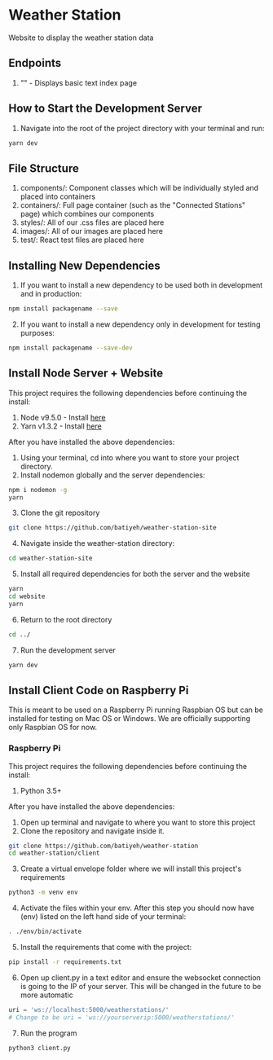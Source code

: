# Weather Station
Website to display the weather station data


## Endpoints
1. "" - Displays basic text index page


## How to Start the Development Server
1. Navigate into the root of the project directory with your terminal and run:
```sh
yarn dev
```


## File Structure
1. components/: Component classes which will be individually styled and placed into containers
2. containers/: Full page container (such as the "Connected Stations" page) which combines our components
3. styles/: All of our .css files are placed here
4. images/: All of our images are placed here
5. test/: React test files are placed here  

## Installing New Dependencies
1. If you want to install a new dependency to be used both in development and in production:
```sh
npm install packagename --save
```
2. If you want to install a new dependency only in development for testing purposes:
```sh
npm install packagename --save-dev
```

## Install Node Server + Website
This project requires the following dependencies before continuing the install:
1. Node v9.5.0 - Install [here](https://nodejs.org/en/)
2. Yarn v1.3.2 - Install [here](https://yarnpkg.com/en/docs/install)

After you have installed the above dependencies:
1. Using your terminal, cd into where you want to store your project directory.
2. Install nodemon globally and the server dependencies:
```sh
npm i nodemon -g
yarn
```
3. Clone the git repository 
```sh
git clone https://github.com/batiyeh/weather-station-site
```
4. Navigate inside the weather-station directory:
```sh
cd weather-station-site
```
5. Install all required dependencies for both the server and the website
```sh
yarn
cd website
yarn
```
6. Return to the root directory
```sh
cd ../
```
7. Run the development server
```sh
yarn dev
```


## Install Client Code on Raspberry Pi
This is meant to be used on a Raspberry Pi running Raspbian OS but can be installed for testing on Mac OS or Windows. We are officially supporting only Raspbian OS for now.

### Raspberry Pi
This project requires the following dependencies before continuing the install:
1. Python 3.5+

After you have installed the above dependencies:
1. Open up terminal and navigate to where you want to store this project
2. Clone the repository and navigate inside it.
```sh
git clone https://github.com/batiyeh/weather-station
cd weather-station/client
```
3. Create a virtual envelope folder where we will install this project's requirements 
```sh
python3 -m venv env
```
4. Activate the files within your env. After this step you should now have (env) listed on the left hand side of your terminal:  
```sh
. ./env/bin/activate
```
5. Install the requirements that come with the project:
```sh
pip install -r requirements.txt
```
6. Open up client.py in a text editor and ensure the websocket connection is going to the IP of your server. This will be changed in the future to be more automatic
```python
uri = 'ws://localhost:5000/weatherstations/'
# Change to be uri = 'ws://yourserverip:5000/weatherstations/'
```
7. Run the program
```sh
python3 client.py
```